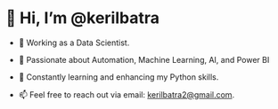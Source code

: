 # 👋 Hi, I’m @kerilbatra

- 👀 Working as a Data Scientist.
  
- 🚀 Passionate about Automation, Machine Learning, AI, and Power BI
 
- 🌱 Constantly learning and enhancing my Python skills.
  
- 📫 Feel free to reach out via email: kerilbatra2@gmail.com.

